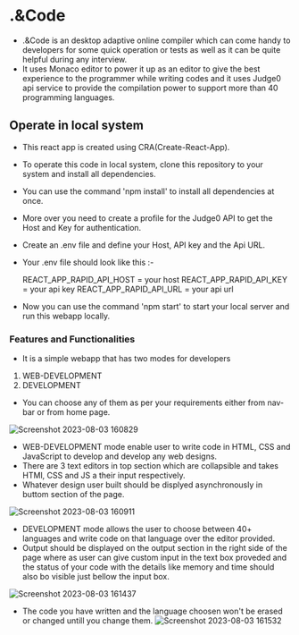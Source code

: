 # .&Code

- .&Code is an desktop adaptive online compiler which can come handy to developers for some quick operation or tests as well as it can be quite helpful during any interview.
- It uses Monaco editor to power it up as an editor to give the best experience to the programmer while writing codes and it uses Judge0 api service to provide the compilation power to support more than 40 programming languages.


## Operate in local system
  - This react app is created using CRA(Create-React-App).
  - To operate this code in local system, clone this repository to your system and install all dependencies.
  - You can use the command 'npm install' to install all dependencies at once.
  - More over you need to create a profile for the Judge0 API to get the Host and Key for authentication.
  - Create an .env file and define your Host, API key and the Api URL.
  - Your .env file should look like this :-
 
    REACT_APP_RAPID_API_HOST = your host
    REACT_APP_RAPID_API_KEY = your api key
    REACT_APP_RAPID_API_URL = your api url

  - Now you can use the command 'npm start' to start your local server and run this webapp locally.

### Features and Functionalities

- It is a simple webapp that has two modes for developers
1. WEB-DEVELOPMENT
2. DEVELOPMENT

- You can choose any of them as per your requirements either from nav-bar or from home page.

![Screenshot 2023-08-03 160829](https://github.com/Bluetooth-stack/online-compiler/assets/80689111/6551f0ff-b227-4f56-8c3a-b4f2d75b466f)

- WEB-DEVELOPMENT mode enable user to write code in HTML, CSS and JavaScript to develop and develop any web designs.
- There are 3 text editors in top section which are collapsible and takes HTMl, CSS and JS a their input respectively.
- Whatever design user built should be displyed asynchronously in buttom section of the page.

![Screenshot 2023-08-03 160911](https://github.com/Bluetooth-stack/online-compiler/assets/80689111/530c2425-7da9-4c44-aac1-6ab068fa455b)

- DEVELOPMENT mode allows the user to choose between 40+ languages and write code on that language over the editor provided.
- Output should be displayed on the output section in the right side of the page where as user can give custom input in the text box proveded and the status of your code with the details like memory and time should also bo visible just bellow the input box.

![Screenshot 2023-08-03 161437](https://github.com/Bluetooth-stack/online-compiler/assets/80689111/6a3865c8-1b28-47f5-8aa5-4949e0273243)

- The code you have written and the language choosen won't be erased or changed untill you change them.
![Screenshot 2023-08-03 161532](https://github.com/Bluetooth-stack/online-compiler/assets/80689111/f40157bc-9f36-4fbd-95d9-bf04cd29597f)
